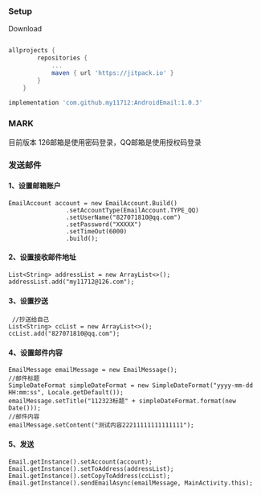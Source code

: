 ### Setup
Download
```groovy

allprojects {
		repositories {
			...
			maven { url 'https://jitpack.io' }
		}
	}
 
implementation 'com.github.my11712:AndroidEmail:1.0.3'
```
### MARK
目前版本 126邮箱是使用密码登录，QQ邮箱是使用授权码登录
### 发送邮件
#### 1、设置邮箱账户
```
EmailAccount account = new EmailAccount.Build()
                .setAccountType(EmailAccount.TYPE_QQ)
                .setUserName("827071810@qq.com")
                .setPassword("XXXXX")
                .setTimeOut(6000)
                .build();   
```
####  2、设置接收邮件地址
``` 
List<String> addressList = new ArrayList<>();
addressList.add("my11712@126.com");
```
####  3、设置抄送
```
 //抄送给自己
List<String> ccList = new ArrayList<>();
ccList.add("827071810@qq.com");
```
####  4、设置邮件内容
```
EmailMessage emailMessage = new EmailMessage();
//邮件标题
SimpleDateFormat simpleDateFormat = new SimpleDateFormat("yyyy-mm-dd  HH:mm:ss", Locale.getDefault());
emailMessage.setTitle("112323标题" + simpleDateFormat.format(new Date()));
//邮件内容
emailMessage.setContent("测试内容22211111111111111");
```
#### 5、发送
```
Email.getInstance().setAccount(account);
Email.getInstance().setToAddress(addressList);
Email.getInstance().setCopyToAddress(ccList);
Email.getInstance().sendEmailAsync(emailMessage, MainActivity.this);     
```
